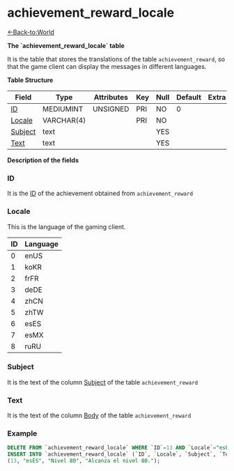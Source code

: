 # achievement\_reward\_locale

[<-Back-to:World](database-world)

**The \`achievement\_reward\_locale\` table**

It is the table that stores the translations of the table `achievement_reward`, so that the game client can display the messages in different languages.

**Table Structure**

| Field        | Type       | Attributes | Key | Null | Default | Extra | Comment |
| ------------ | ---------- | ---------- | --- | ---- | ------- | ----- | ------- |
| [ID][1]      | MEDIUMINT  | UNSIGNED   | PRI | NO   | 0       |       |         |
| [Locale][2]  | VARCHAR(4) |            | PRI | NO   |         |       |         |
| [Subject][3] | text       |            |     | YES  |         |       |         |
| [Text][4]    | text       |            |     | YES  |         |       |         |

[1]: #id
[2]: #locale
[3]: #subject
[4]: #text

**Description of the fields**

### ID

It is the [ID](achievement-reward#id) of the achievement obtained from `achievement_reward`

### Locale

This is the language of the gaming client.

| ID  | Language |
| --- | -------- |
| 0   | enUS     |
| 1   | koKR     |
| 2   | frFR     |
| 3   | deDE     |
| 4   | zhCN     |
| 5   | zhTW     |
| 6   | esES     |
| 7   | esMX     |
| 8   | ruRU     |

### Subject

It is the text of the column [Subject](achievement-reward#subject) of the table `achievement_reward`

### Text

It is the text of the column [Body](achievement-reward#body) of the table `achievement_reward`

### Example
```sql
DELETE FROM `achievement_reward_locale` WHERE `ID`=13 AND `Locale`="esES";
INSERT INTO `achievement_reward_locale` (`ID`, `Locale`, `Subject`, `Text`) VALUES
(13, "esES", "Nivel 80", "Alcanza el nivel 80.");
```
